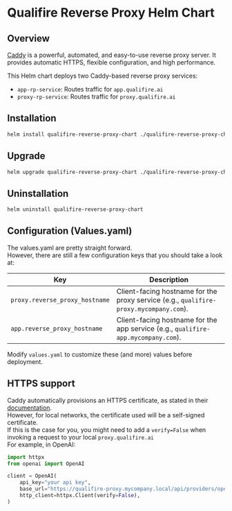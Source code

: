# Qualifire Reverse Proxy Helm Chart

## Overview
[Caddy](https://caddyserver.com/) is a powerful, automated, and easy-to-use reverse proxy server. It provides automatic HTTPS, flexible configuration, and high performance.

This Helm chart deploys two Caddy-based reverse proxy services:
- `app-rp-service`: Routes traffic for `app.qualifire.ai`
- `proxy-rp-service`: Routes traffic for `proxy.qualifire.ai`

## Installation
```sh
helm install qualifire-reverse-proxy-chart ./qualifire-reverse-proxy-chart --values ./qualifire-reverse-proxy-chart/values.yaml
```

## Upgrade
```sh
helm upgrade qualifire-reverse-proxy-chart ./qualifire-reverse-proxy-chart --values ./qualifire-reverse-proxy-chart/values.yaml
```

## Uninstallation
```sh
helm uninstall qualifire-reverse-proxy-chart
```

## Configuration (Values.yaml)

The values.yaml are pretty straight forward. \
However, there are still a few configuration keys that you should take a look at:

| Key | Description |
|--------------------------|---------------------------------------------------------------|
| `proxy.reverse_proxy_hostname` | Client-facing hostname for the proxy service (e.g., `qualifire-proxy.mycompany.com`). |
| `app.reverse_proxy_hostname` | Client-facing hostname for the app service (e.g., `qualifire-app.mycompany.com`). |

Modify `values.yaml` to customize these (and more) values before deployment.


## HTTPS support
Caddy automatically provisions an HTTPS certificate, as stated in their [documentation](https://caddyserver.com/docs/automatic-https). \
However, for local networks, the certificate used will be a self-signed certificate. \
If this is the case for you, you might need to add a `verify=False` when invoking a request to your local `proxy.qualifire.ai`
<br/>
For example, in OpenAI:
```python
import httpx
from openai import OpenAI

client = OpenAI(
    api_key="your api key",
    base_url="https://qualifire-proxy.mycompany.local/api/providers/openai/",
    http_client=httpx.Client(verify=False),
)
```
